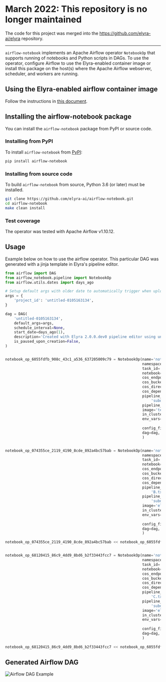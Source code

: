 <!--
{% comment %}
Copyright 2018-2021 IBM Corporation

Licensed under the Apache License, Version 2.0 (the "License");
you may not use this file except in compliance with the License.
You may obtain a copy of the License at

http://www.apache.org/licenses/LICENSE-2.0

Unless required by applicable law or agreed to in writing, software
distributed under the License is distributed on an "AS IS" BASIS,
WITHOUT WARRANTIES OR CONDITIONS OF ANY KIND, either express or implied.
See the License for the specific language governing permissions and
limitations under the License.
{% endcomment %}
-->

# March 2022: This repository is no longer maintained

The code for this project was merged into the https://github.com/elyra-ai/elyra repository.

---

`airflow-notebook` implements an Apache Airflow operator `NotebookOp` that supports running of notebooks and Python scripts in DAGs.
To use the operator, configure Airflow to use the Elyra-enabled container image or install this package on the host(s) where the Apache Airflow webserver, scheduler, and workers are running.

## Using the Elyra-enabled airflow container image

Follow the instructions in [this document](https://elyra.readthedocs.io/en/latest/recipes/configure-airflow-as-a-runtime.html).

## Installing the airflow-notebook package

You can install the `airflow-notebook` package from PyPI or source code.

### Installing from PyPI

To install `airflow-notebook` from [PyPI](https://pypi.org/project/airflow-notebook/):

```bash
pip install airflow-notebook
```

### Installing from source code

To build `airflow-notebook` from source, Python 3.6 (or later) must be installed. 

```bash
git clone https://github.com/elyra-ai/airflow-notebook.git
cd airflow-notebook
make clean install
```

### Test coverage

The operator was tested with Apache Airflow v1.10.12.

## Usage

Example below on how to use the airflow operator. This particular DAG was generated with a jinja template in
Elyra's pipeline editor.

```python
from airflow import DAG
from airflow_notebook.pipeline import NotebookOp
from airflow.utils.dates import days_ago

# Setup default args with older date to automatically trigger when uploaded
args = {
    'project_id': 'untitled-0105163134',
}

dag = DAG(
    'untitled-0105163134',
    default_args=args,
    schedule_interval=None,
    start_date=days_ago(1),
    description='Created with Elyra 2.0.0.dev0 pipeline editor using untitled.pipeline.',
    is_paused_upon_creation=False,
)


notebook_op_6055fdfb_908c_43c1_a536_637205009c79 = NotebookOp(name='notebookA',
                                                              namespace='default',
                                                              task_id='notebookA',
                                                              notebook='notebookA.ipynb',
                                                              cos_endpoint='http://endpoint.com:31671',
                                                              cos_bucket='test',
                                                              cos_directory='untitled-0105163134',
                                                              cos_dependencies_archive='notebookA-6055fdfb-908c-43c1-a536-637205009c79.tar.gz',
                                                              pipeline_outputs=[
                                                                  'subdir/A.txt'],
                                                              pipeline_inputs=[],
                                                              image='tensorflow/tensorflow:2.3.0',
                                                              in_cluster=True,
                                                              env_vars={'AWS_ACCESS_KEY_ID': 'a_key',
                                                                        'AWS_SECRET_ACCESS_KEY': 'a_secret_key', 'ELYRA_ENABLE_PIPELINE_INFO': 'True'},
                                                              config_file="None",
                                                              dag=dag,
                                                              )


notebook_op_074355ce_2119_4190_8cde_892a4bc57bab = NotebookOp(name='notebookB',
                                                              namespace='default',
                                                              task_id='notebookB',
                                                              notebook='notebookB.ipynb',
                                                              cos_endpoint='http://endpoint.com:31671',
                                                              cos_bucket='test',
                                                              cos_directory='untitled-0105163134',
                                                              cos_dependencies_archive='notebookB-074355ce-2119-4190-8cde-892a4bc57bab.tar.gz',
                                                              pipeline_outputs=[
                                                                  'B.txt'],
                                                              pipeline_inputs=[
                                                                  'subdir/A.txt'],
                                                              image='elyra/tensorflow:1.15.2-py3',
                                                              in_cluster=True,
                                                              env_vars={'AWS_ACCESS_KEY_ID': 'a_key',
                                                                        'AWS_SECRET_ACCESS_KEY': 'a_secret_key', 'ELYRA_ENABLE_PIPELINE_INFO': 'True'},
                                                              config_file="None",
                                                              dag=dag,
                                                              )

notebook_op_074355ce_2119_4190_8cde_892a4bc57bab << notebook_op_6055fdfb_908c_43c1_a536_637205009c79


notebook_op_68120415_86c9_4dd9_8bd6_b2f33443fcc7 = NotebookOp(name='notebookC',
                                                              namespace='default',
                                                              task_id='notebookC',
                                                              notebook='notebookC.ipynb',
                                                              cos_endpoint='http://endpoint.com:31671',
                                                              cos_bucket='test',
                                                              cos_directory='untitled-0105163134',
                                                              cos_dependencies_archive='notebookC-68120415-86c9-4dd9-8bd6-b2f33443fcc7.tar.gz',
                                                              pipeline_outputs=[
                                                                  'C.txt', 'C2.txt'],
                                                              pipeline_inputs=[
                                                                  'subdir/A.txt'],
                                                              image='elyra/tensorflow:1.15.2-py3',
                                                              in_cluster=True,
                                                              env_vars={'AWS_ACCESS_KEY_ID': 'a_key',
                                                                        'AWS_SECRET_ACCESS_KEY': 'a_secret_key', 'ELYRA_ENABLE_PIPELINE_INFO': 'True'},
                                                              config_file="None",
                                                              dag=dag,
                                                              )

notebook_op_68120415_86c9_4dd9_8bd6_b2f33443fcc7 << notebook_op_6055fdfb_908c_43c1_a536_637205009c79
```

## Generated Airflow DAG

![Airflow DAG Example](docs/source/images/dag_example.png)
